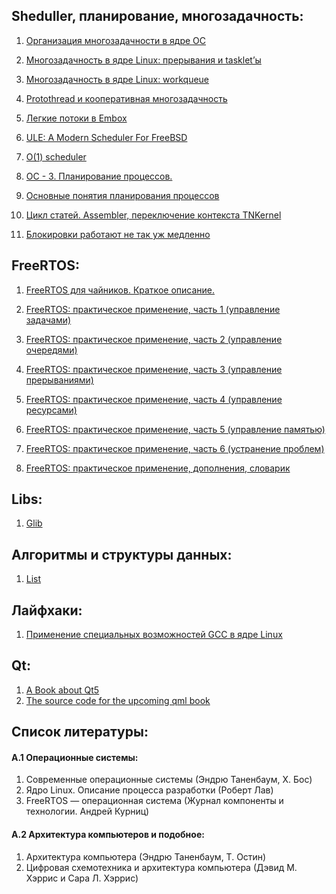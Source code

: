 ## Sheduller, планирование, многозадачность:

1. [Организация многозадачности в ядре ОС](https://habrahabr.ru/company/embox/blog/219431/)

2. [Многозадачность в ядре Linux: прерывания и tasklet’ы](https://habrahabr.ru/company/embox/blog/244071/)

3. [Многозадачность в ядре Linux: workqueue](https://habrahabr.ru/company/embox/blog/244155/)

4. [Protothread и кооперативная многозадачность](https://habrahabr.ru/company/embox/blog/244361/)

5. [Легкие потоки в Embox](https://habrahabr.ru/company/embox/blog/256565/)

6. [ULE: A Modern Scheduler For FreeBSD](http://hup.hu/old/stuff/freebsd/ULE.pdf)

7. [O(1) scheduler](https://en.wikipedia.org/wiki/O%281%29_scheduler)

8. [ОС - 3. Планирование процессов.](http://volgota.com/yaroslavz/os-3-planirovanie-processov)

9. [Основные понятия планирования процессов](https://moodle.kstu.ru/mod/page/view.php?id=55)

10. [Цикл статей. Assembler, переключение контекста TNKernel](http://badembed.ru/assembler-pereklyuchenie-konteksta/)

11. [Блокировки работают не так уж медленно](https://habrahabr.ru/company/infopulse/blog/311134/)



## FreeRTOS:

1. [FreeRTOS для чайников. Краткое описание.](http://easyelectronics.ru/freertos_manual.html)

2. [FreeRTOS: практическое применение, часть 1 (управление задачами)](http://microsin.net/programming/arm/freertos-part1.html)

3. [FreeRTOS: практическое применение, часть 2 (управление очередями)](http://microsin.net/programming/arm/freertos-part2.html)

4. [FreeRTOS: практическое применение, часть 3 (управление прерываниями)](http://microsin.net/programming/arm/freertos-part3.html)

5. [FreeRTOS: практическое применение, часть 4 (управление ресурсами)](http://microsin.net/programming/arm/freertos-part4.html)

6. [FreeRTOS: практическое применение, часть 5 (управление памятью)](http://microsin.net/programming/arm/freertos-part5.html)

7. [FreeRTOS: практическое применение, часть 6 (устранение проблем)](http://microsin.net/programming/arm/freertos-part6.html)

8. [FreeRTOS: практическое применение, дополнения, словарик](http://microsin.net/programming/arm/freertos-appendix.html)



## Libs:

1. [Glib](https://git.gnome.org/browse/glib/tree/glib)



## Алгоритмы и структуры данных:

1. [List](https://en.wikipedia.org/wiki/Linked_list)



## Лайфхаки:

1. [Применение специальных возможностей GCC в ядре Linux](http://www.ibm.com/developerworks/ru/library/l-gcc-hacks/)

## Qt:
1. [A Book about Qt5](http://qmlbook.github.io)
2. [The source code for the upcoming qml book](https://github.com/qmlbook/qmlbook)

## Список литературы:

#### A.1 Операционные системы:
1. Современные операционные системы (Эндрю Таненбаум, Х. Бос)
2. Ядро Linux. Описание процесса разработки (Роберт Лав)
3. FreeRTOS — операционная система (Журнал компоненты и технологии. Андрей Курниц)


#### A.2 Архитектура компьютеров и подобное:
1. Архитектура компьютера (Эндрю Таненбаум, Т. Остин)
2. Цифровая схемотехника и архитектура компьютера (Дэвид М. Хэррис и Сара Л. Хэррис)
